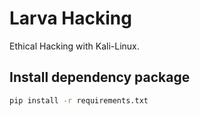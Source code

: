 # Larva Hacking

Ethical Hacking with Kali-Linux.

## Install dependency package

```bash
pip install -r requirements.txt
```
